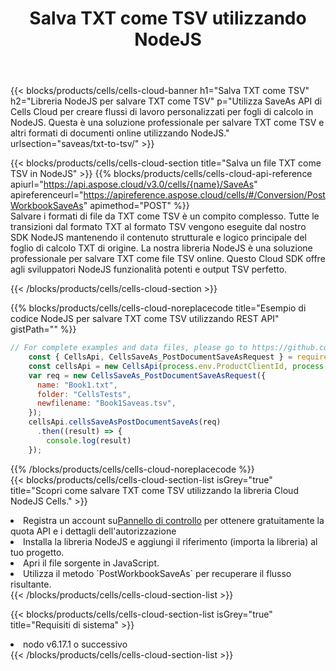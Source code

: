﻿---
title:  Salva TXT come TSV utilizzando NodeJS
description:  Utilizzando Aspose.Cells Cloud SDK per NodeJS per salvare il file in formato TXT come file in formato TSV.
kwords: Excel, Save TXT as TSV, REST, NodeJS
howto: How to save TXT as TSV using Aspose.Cells Cloud NodeJS library.
---
{{< blocks/products/cells/cells-cloud-banner h1="Salva TXT come TSV" h2="Libreria NodeJS per salvare TXT come TSV" p="Utilizza SaveAs API di Cells Cloud per creare flussi di lavoro personalizzati per fogli di calcolo in NodeJS. Questa è una soluzione professionale per salvare TXT come TSV e altri formati di documenti online utilizzando NodeJS." urlsection="saveas/txt-to-tsv/" >}}

{{< blocks/products/cells/cells-cloud-section title="Salva un file TXT come TSV in NodeJS" >}}
{{% blocks/products/cells/cells-cloud-api-reference apiurl="https://api.aspose.cloud/v3.0/cells/{name}/SaveAs" apireferenceurl="https://apireference.aspose.cloud/cells/#/Conversion/PostWorkbookSaveAs" apimethod="POST" %}}
<br/>
Salvare i formati di file da TXT come TSV è un compito complesso. Tutte le transizioni dal formato TXT al formato TSV vengono eseguite dal nostro SDK NodeJS mantenendo il contenuto strutturale e logico principale del foglio di calcolo TXT di origine. La nostra libreria NodeJS è una soluzione professionale per salvare TXT come file TSV online. Questo Cloud SDK offre agli sviluppatori NodeJS funzionalità potenti e output TSV perfetto.

{{< /blocks/products/cells/cells-cloud-section >}}

{{% blocks/products/cells/cells-cloud-noreplacecode title="Esempio di codice NodeJS per salvare TXT come TSV utilizzando REST API" gistPath="" %}}
  
```js
// For complete examples and data files, please go to https://github.com/aspose-cells-cloud/aspose-cells-cloud-node/
    const { CellsApi, CellsSaveAs_PostDocumentSaveAsRequest } = require("asposecellscloud");
    const cellsApi = new CellsApi(process.env.ProductClientId, process.env.ProductClientSecret);
    var req = new CellsSaveAs_PostDocumentSaveAsRequest({
      name: "Book1.txt",
      folder: "CellsTests",
      newfilename: "Book1Saveas.tsv",
    });
    cellsApi.cellsSaveAsPostDocumentSaveAs(req)
      .then((result) => {
        console.log(result)
    });
```
  
{{% /blocks/products/cells/cells-cloud-noreplacecode %}}
<br/>
{{< blocks/products/cells/cells-cloud-section-list isGrey="true" title="Scopri come salvare TXT come TSV utilizzando la libreria Cloud NodeJS Cells." >}}
<li> Registra un account su<a href="https://dashboard.aspose.cloud/">Pannello di controllo</a> per ottenere gratuitamente la quota API e i dettagli dell'autorizzazione</li>
<li>Installa la libreria NodeJS e aggiungi il riferimento (importa la libreria) al tuo progetto.</li>
<li>Apri il file sorgente in JavaScript.</li>
<li>Utilizza il metodo `PostWorkbookSaveAs` per recuperare il flusso risultante.</li>
{{< /blocks/products/cells/cells-cloud-section-list >}}

{{< blocks/products/cells/cells-cloud-section-list isGrey="true" title="Requisiti di sistema" >}}
<li>nodo v6.17.1 o successivo</li>
{{< /blocks/products/cells/cells-cloud-section-list >}}
